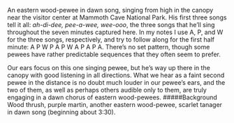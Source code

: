 An eastern wood-pewee in dawn song, singing from high in the canopy near the visitor center at Mammoth Cave National Park. His first three songs tell it all: _ah-di-dee, pee-a-wee, wee-ooo_, the three songs that he’ll sing throughout the seven minutes captured here. In my notes I use A, P, and W for the three songs, respectively, and try to follow along for the first half minute: A P W P A P W A P A P A. There’s no set pattern, though some pewees have rather predictable sequences that they often seem to prefer.

Our ears focus on this one singing pewee, but he’s way up there in the canopy with good listening in all directions. What we hear as a faint second pewee in the distance is no doubt much louder in our pewee’s ears, and the two of them, as well as perhaps others audible only to them, are truly engaging in a dawn chorus of eastern wood-pewees. 
#####Background
Wood thrush, purple martin, another eastern wood-pewee, scarlet tanager in dawn song (beginning about 3:30).
